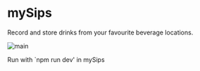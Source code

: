 # mySips
Record and store drinks from your favourite beverage locations.

![main](https://github.com/xegativ/mySips/assets/52055203/74ce04c1-2bb6-4426-b016-320b68558553)

Run with `npm run dev' in mySips
